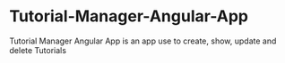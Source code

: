 # Tutorial-Manager-Angular-App
Tutorial Manager Angular App is an app use to create, show, update and delete Tutorials
